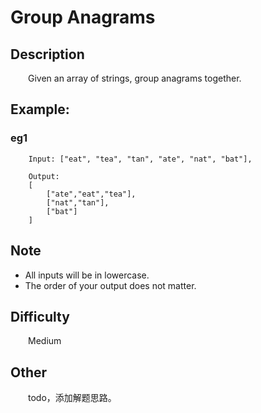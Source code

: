 # Group Anagrams

## Description

&emsp;&emsp;Given an array of strings, group anagrams together.

## Example:

### eg1

```
    Input: ["eat", "tea", "tan", "ate", "nat", "bat"],
    
    Output:
    [
        ["ate","eat","tea"],
        ["nat","tan"],
        ["bat"]
    ]
```

## Note

- All inputs will be in lowercase.
- The order of your output does not matter.

## Difficulty

&emsp;&emsp;Medium

## Other

&emsp;&emsp;todo，添加解题思路。
